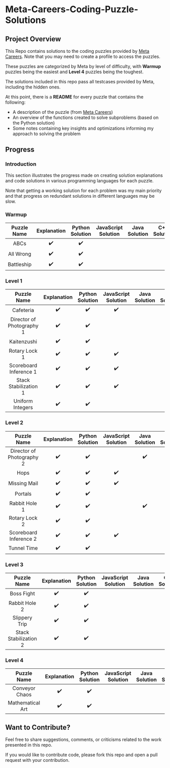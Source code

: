# Meta-Careers-Coding-Puzzle-Solutions
## Project Overview
This Repo contains solutions to the coding puzzles provided by [Meta Careers](https://www.metacareers.com/profile/coding_puzzles). Note that you may need to create a profile to access the puzzles. 

These puzzles are categorized by Meta by level of difficulty, with **Warmup** puzzles being the easiest and **Level 4** puzzles being the toughest.

The solutions included in this repo pass all testcases provided by Meta, including the hidden ones.

At this point, there is a **README** for every puzzle that contains the following: 
- A description of the puzzle (from [Meta Careers](https://www.metacareers.com/profile/coding_puzzles)) 
- An overview of the functions created to solve subproblems (based on the Python solution) 
- Some notes containing key insights and optimizations informing my approach to solving the problem

## Progress
### Introduction

This section illustrates the progress made on creating solution explanations and code solutions in various programming languages for each puzzle.

Note that getting a working solution for each problem was my main priority and that progress on redundant solutions in different languages may be slow.

### Warmup
| Puzzle Name               | Explanation         | Python Solution     | JavaScript Solution | Java Solution       | C++ Solution        |
| :-----------------------: | :-----------------: | :-----------------: | :-----------------: | :-----------------: | :-----------------: |
| ABCs                      | :heavy_check_mark:  | :heavy_check_mark:  |                     |                     |                     |
| All Wrong                 | :heavy_check_mark:  | :heavy_check_mark:  |                     |                     |                     |
| Battleship                | :heavy_check_mark:  | :heavy_check_mark:  |                     |                     |                     |

### Level 1
| Puzzle Name               | Explanation         | Python Solution     | JavaScript Solution | Java Solution       | C++ Solution        |
| :-----------------------: | :-----------------: | :-----------------: | :-----------------: | :-----------------: | :-----------------: |
| Cafeteria                 | :heavy_check_mark:  | :heavy_check_mark:  | :heavy_check_mark:  |                     |                     |
| Director of Photography 1 | :heavy_check_mark:  | :heavy_check_mark:  |                     |                     | :heavy_check_mark:  |
| Kaitenzushi               | :heavy_check_mark:  | :heavy_check_mark:  |                     |                     |                     |
| Rotary Lock 1             | :heavy_check_mark:  | :heavy_check_mark:  | :heavy_check_mark:  |                     |                     |
| Scoreboard Inference 1    | :heavy_check_mark:  | :heavy_check_mark:  | :heavy_check_mark:  |                     |                     |
| Stack Stabilization 1     | :heavy_check_mark:  | :heavy_check_mark:  | :heavy_check_mark:  |                     |                     |
| Uniform Integers          | :heavy_check_mark:  | :heavy_check_mark:  |                     |                     |                     |

### Level 2
| Puzzle Name               | Explanation         | Python Solution     | JavaScript Solution | Java Solution       | C++ Solution        |
| :-----------------------: | :-----------------: | :-----------------: | :-----------------: | :-----------------: | :-----------------: |
| Director of Photography 2 | :heavy_check_mark:  | :heavy_check_mark:  |                     | :heavy_check_mark:  |                     |
| Hops                      | :heavy_check_mark:  | :heavy_check_mark:  | :heavy_check_mark:  |                     |                     |
| Missing Mail              | :heavy_check_mark:  | :heavy_check_mark:  | :heavy_check_mark:  |                     |                     |
| Portals                   | :heavy_check_mark:  | :heavy_check_mark:  |                     |                     |                     | 
| Rabbit Hole 1             | :heavy_check_mark:  | :heavy_check_mark:  |                     | :heavy_check_mark:  |                     |
| Rotary Lock 2             | :heavy_check_mark:  | :heavy_check_mark:  |                     |                     | :heavy_check_mark:  |
| Scoreboard Inference 2    | :heavy_check_mark:  | :heavy_check_mark:  | :heavy_check_mark:  |                     |                     |
| Tunnel Time               | :heavy_check_mark:  | :heavy_check_mark:  |                     |                     |                     |

### Level 3
| Puzzle Name               | Explanation         | Python Solution     | JavaScript Solution | Java Solution       | C++ Solution        |
| :-----------------------: | :-----------------: | :-----------------: | :-----------------: | :-----------------: | :-----------------: |
| Boss Fight                | :heavy_check_mark:  | :heavy_check_mark:  |                     |                     |                     |
| Rabbit Hole 2             | :heavy_check_mark:  | :heavy_check_mark:  |                     |                     |                     |
| Slippery Trip             | :heavy_check_mark:  | :heavy_check_mark:  |                     |                     |                     |
| Stack Stabilization 2     | :heavy_check_mark:  | :heavy_check_mark:  |                     |                     |                     |

### Level 4
| Puzzle Name               | Explanation         | Python Solution     | JavaScript Solution | Java Solution       | C++ Solution        |
| :-----------------------: | :-----------------: | :-----------------: | :-----------------: | :-----------------: | :-----------------: |
| Conveyor Chaos            | :heavy_check_mark:  | :heavy_check_mark:  |                     |                     |                     |
| Mathematical Art          | :heavy_check_mark:  | :heavy_check_mark:  |                     |                     |                     |

## Want to Contribute?

Feel free to share suggestions, comments, or criticisms related to the work presented in this repo. 

If you would like to contribute code, please fork this repo and open a pull request with your contribution.